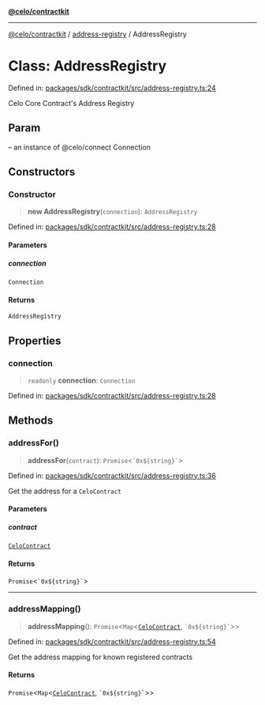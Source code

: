 [**@celo/contractkit**](../../README.md)

***

[@celo/contractkit](../../modules.md) / [address-registry](../README.md) / AddressRegistry

# Class: AddressRegistry

Defined in: [packages/sdk/contractkit/src/address-registry.ts:24](https://github.com/celo-org/developer-tooling/blob/master/packages/sdk/contractkit/src/address-registry.ts#L24)

Celo Core Contract's Address Registry

## Param

– an instance of @celo/connect Connection

## Constructors

### Constructor

> **new AddressRegistry**(`connection`): `AddressRegistry`

Defined in: [packages/sdk/contractkit/src/address-registry.ts:28](https://github.com/celo-org/developer-tooling/blob/master/packages/sdk/contractkit/src/address-registry.ts#L28)

#### Parameters

##### connection

`Connection`

#### Returns

`AddressRegistry`

## Properties

### connection

> `readonly` **connection**: `Connection`

Defined in: [packages/sdk/contractkit/src/address-registry.ts:28](https://github.com/celo-org/developer-tooling/blob/master/packages/sdk/contractkit/src/address-registry.ts#L28)

## Methods

### addressFor()

> **addressFor**(`contract`): `Promise`\<`` `0x${string}` ``\>

Defined in: [packages/sdk/contractkit/src/address-registry.ts:36](https://github.com/celo-org/developer-tooling/blob/master/packages/sdk/contractkit/src/address-registry.ts#L36)

Get the address for a `CeloContract`

#### Parameters

##### contract

[`CeloContract`](../../base/enumerations/CeloContract.md)

#### Returns

`Promise`\<`` `0x${string}` ``\>

***

### addressMapping()

> **addressMapping**(): `Promise`\<`Map`\<[`CeloContract`](../../base/enumerations/CeloContract.md), `` `0x${string}` ``\>\>

Defined in: [packages/sdk/contractkit/src/address-registry.ts:54](https://github.com/celo-org/developer-tooling/blob/master/packages/sdk/contractkit/src/address-registry.ts#L54)

Get the address mapping for known registered contracts

#### Returns

`Promise`\<`Map`\<[`CeloContract`](../../base/enumerations/CeloContract.md), `` `0x${string}` ``\>\>
